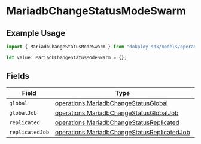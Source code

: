 # MariadbChangeStatusModeSwarm

## Example Usage

```typescript
import { MariadbChangeStatusModeSwarm } from "dokploy-sdk/models/operations";

let value: MariadbChangeStatusModeSwarm = {};
```

## Fields

| Field                                                                                                      | Type                                                                                                       | Required                                                                                                   | Description                                                                                                |
| ---------------------------------------------------------------------------------------------------------- | ---------------------------------------------------------------------------------------------------------- | ---------------------------------------------------------------------------------------------------------- | ---------------------------------------------------------------------------------------------------------- |
| `global`                                                                                                   | [operations.MariadbChangeStatusGlobal](../../models/operations/mariadbchangestatusglobal.md)               | :heavy_minus_sign:                                                                                         | N/A                                                                                                        |
| `globalJob`                                                                                                | [operations.MariadbChangeStatusGlobalJob](../../models/operations/mariadbchangestatusglobaljob.md)         | :heavy_minus_sign:                                                                                         | N/A                                                                                                        |
| `replicated`                                                                                               | [operations.MariadbChangeStatusReplicated](../../models/operations/mariadbchangestatusreplicated.md)       | :heavy_minus_sign:                                                                                         | N/A                                                                                                        |
| `replicatedJob`                                                                                            | [operations.MariadbChangeStatusReplicatedJob](../../models/operations/mariadbchangestatusreplicatedjob.md) | :heavy_minus_sign:                                                                                         | N/A                                                                                                        |